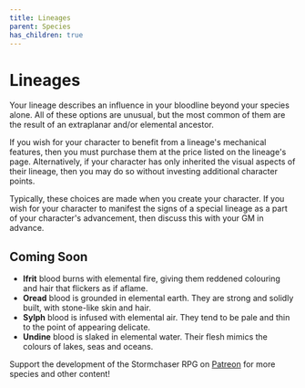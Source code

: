 ```yaml
---
title: Lineages
parent: Species
has_children: true
---
```


# Lineages
Your lineage describes an influence in your bloodline beyond your species alone. All of these options are unusual, but the most common of them are the result of an extraplanar and/or elemental ancestor.

If you wish for your character to benefit from a lineage's mechanical features, then you must purchase them at the price listed on the lineage's page. Alternatively, if your character has only inherited the visual aspects of their lineage, then you may do so without investing additional character points.

Typically, these choices are made when you create your character. If you wish for your character to manifest the signs of a special lineage as a part of your character's advancement, then discuss this with your GM in advance.

## Coming Soon
* **Ifrit** blood burns with elemental fire, giving them reddened colouring and hair that flickers as if aflame.
* **Oread** blood is grounded in elemental earth. They are strong and solidly built, with stone-like skin and hair.
* **Sylph** blood is infused with elemental air. They tend to be pale and thin to the point of appearing delicate.
* **Undine** blood is slaked in elemental water. Their flesh mimics the colours of lakes, seas and oceans.

Support the development of the Stormchaser RPG on [Patreon](https://www.patreon.com/stormchaserroleplaying) for more species and other content!
